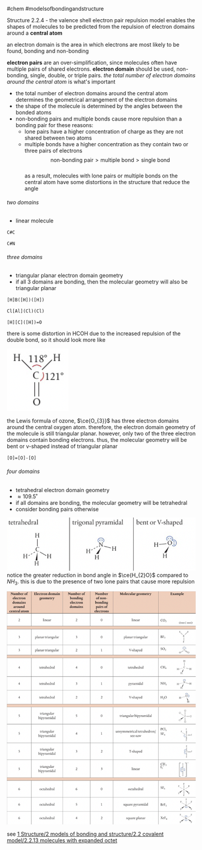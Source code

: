 #chem #modelsofbondingandstructure   
  
Structure 2.2.4 - the valence shell electron pair repulsion model enables the shapes of molecules to be predicted from the repulsion of electron domains around a **central atom**  
  
an electron domain is the area in which electrons are most likely to be found, bonding and non-bonding  
  
**electron pairs** are an over-simplification, since molecules often have multiple pairs of shared electrons. **electron domain** should be used, non-bonding, single, double, or triple pairs. *the total number of electron domains around the central atom* is what's important  
  
- the total number of electron domains around the central atom determines the geometrical arrangement of the electron domains  
- the shape of the molecule is determined by the angles between the bonded atoms  
- non-bonding pairs and multiple bonds cause more repulsion than a bonding pair for these reasons:  
	- lone pairs have a higher concentration of charge as they are not shared between two atoms  
	- multiple bonds have a higher concentration as they contain two or three pairs of electrons  
$$\text{non-bonding pair}>\text{multiple bond}>\text{single bond}$$  
as a result, molecules with lone pairs or multiple bonds on the central atom have some distortions in the structure that reduce the angle  
  
###### two domains  
- linear molecule  
```smiles  
C#C  
```  
```smiles  
C#N  
```  
  
###### three domains  
- triangular planar electron domain geometry  
- if all 3 domains are bonding, then the molecular geometry will also be triangular planar  
```smiles  
[H]B([H])([H])  
```  
```smiles  
Cl[Al](Cl)(Cl)  
```  
```smiles  
[H][C]([H])=O  
```  
there is some distortion in HCOH due to the increased repulsion of the double bond, so it should look more like  
  
![hcoh vsepr.png](Media/1%20Structure/1.2/2%20covalent/hcoh%20vsepr.png)  
  
the Lewis formula of ozone, $\ce{O_{3}}$ has three electron domains around the central oxygen atom. therefore, the electron domain geometry of the molecule is still triangular planar. however, only two of the three electron domains contain bonding electrons. thus, the molecular geometry will be bent or v-shaped instead of triangular planar  
  
```smiles  
[O]=[O]-[O]  
```  
  
###### four domains  
- tetrahedral electron domain geometry  
- $\approx109.5˚$  
- if all domains are bonding, the molecular geometry will be tetrahedral  
- consider bonding pairs otherwise  
  
![4 electron domain examples.png](Media/1%20Structure/1.2/2%20covalent/4%20electron%20domain%20examples.png)  
notice the greater reduction in bond angle in $\ce{H_{2}O}$ compared to $NH_{3}$. this is due to the presence of two lone pairs that cause more repulsion  
  
![vsepr chart.png](Media/1%20Structure/1.2/2%20covalent/vsepr%20chart.png)  
  
see [1 Structure/2 models of bonding and structure/2.2 covalent model/2.2.13 molecules with expanded octet](2.2.13%20molecules%20with%20expanded%20octet.md)